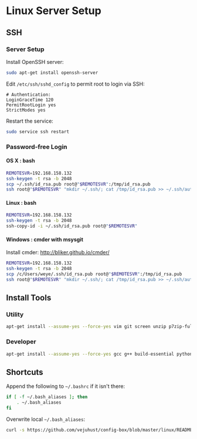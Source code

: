 # Linux Server Setup


## SSH

### Server Setup
Install OpenSSH server:     
```bash
sudo apt-get install openssh-server
```

Edit `/etc/ssh/sshd_config` to permit root to login via SSH:
```
# Authentication:
LoginGraceTime 120
PermitRootLogin yes 
StrictModes yes
```

Restart the service:
```bash
sudo service ssh restart
```

### Password-free Login

#### OS X : bash
```bash
REMOTESVR=192.168.158.132
ssh-keygen -t rsa -b 2048
scp ~/.ssh/id_rsa.pub root@"$REMOTESVR":/tmp/id_rsa.pub
ssh root@"$REMOTESVR" "mkdir ~/.ssh/; cat /tmp/id_rsa.pub >> ~/.ssh/authorized_keys"
```

#### Linux : bash
```bash
REMOTESVR=192.168.158.132
ssh-keygen -t rsa -b 2048
ssh-copy-id -i ~/.ssh/id_rsa.pub root@"$REMOTESVR"
```

#### Windows : cmder with msysgit
Install cmder: http://bliker.github.io/cmder/       
```bash
REMOTESVR=192.168.158.132
ssh-keygen -t rsa -b 2048
scp /c/Users/weye/.ssh/id_rsa.pub root@"$REMOTESVR":/tmp/id_rsa.pub
ssh root@"$REMOTESVR" "mkdir ~/.ssh/; cat /tmp/id_rsa.pub >> ~/.ssh/authorized_keys"
```


## Install Tools

### Utility
```bash
apt-get install --assume-yes --force-yes vim git screen unzip p7zip-full iftop vnstat fail2ban 
```

### Developer
```bash
apt-get install --assume-yes --force-yes gcc g++ build-essential python-dev python-pip python-setuptools
```


## Shortcuts

Append the following to `~/.bashrc` if it isn't there:
```bash
if [ -f ~/.bash_aliases ]; then
    . ~/.bash_aliases
fi
```

Overwrite local `~/.bash_aliases`:
```bash
curl -s https://github.com/vejuhust/config-box/blob/master/linux/README.md > ~/.bash_aliases
```

